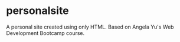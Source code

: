 # personalsite
A personal site created using only HTML.
Based on Angela Yu's Web Development Bootcamp course.
